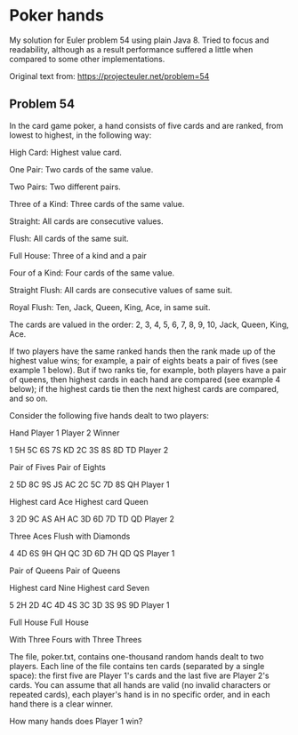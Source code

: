 # Poker hands
My solution for Euler problem 54 using plain Java 8. Tried to focus and readability, although as a result performance suffered a little when compared to some other implementations.

Original text from: https://projecteuler.net/problem=54

## Problem 54

 In the card game poker, a hand consists of five cards and are ranked, from
 lowest to highest, in the following way:


 High Card: Highest value card.

One Pair: Two cards of the same value.

Two Pairs: Two different pairs.

Three of a Kind: Three cards of the same value.

Straight: All cards are consecutive values.

Flush: All cards of the same suit.

Full House: Three of a kind and a pair

Four of a Kind: Four cards of the same value.

Straight Flush: All cards are consecutive values of same suit.

Royal Flush: Ten, Jack, Queen, King, Ace, in same suit.

 The cards are valued in the order:
 2, 3, 4, 5, 6, 7, 8, 9, 10, Jack, Queen, King, Ace.

 If two players have the same ranked hands then the rank made up of the
 highest value wins; for example, a pair of eights beats a pair of fives (see
 example 1 below). But if two ranks tie, for example, both players have a pair
 of queens, then highest cards in each hand are compared (see example 4
 below); if the highest cards tie then the next highest cards are compared,
 and so on.

 Consider the following five hands dealt to two players:

Hand		Player 1			Player 2				Winner

1		5H 5C 6S 7S KD		2C 3S 8S 8D TD			Player 2

Pair of Fives		Pair of Eights

2		5D 8C 9S JS AC		2C 5C 7D 8S QH			Player 1

Highest card Ace	Highest card Queen

3		2D 9C AS AH AC		3D 6D 7D TD QD			Player 2

Three Aces			Flush with Diamonds

4		4D 6S 9H QH QC		3D 6D 7H QD QS			Player 1

Pair of Queens		Pair of Queens

Highest card Nine	Highest card Seven

5		2H 2D 4C 4D 4S		3C 3D 3S 9S 9D			Player 1

Full House			Full House

With Three Fours	with Three Threes


 The file, poker.txt, contains one-thousand random hands dealt to two players.
 Each line of the file contains ten cards (separated by a single space): the
 first five are Player 1's cards and the last five are Player 2's cards. You
 can assume that all hands are valid (no invalid characters or repeated
 cards), each player's hand is in no specific order, and in each hand there is
 a clear winner.
 

 How many hands does Player 1 win?

